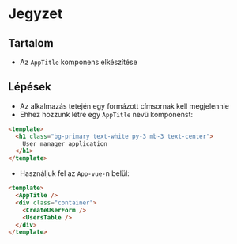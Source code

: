 # Jegyzet

## Tartalom

- Az `AppTitle` komponens elkészítése

## Lépések

- Az alkalmazás tetején egy formázott címsornak kell megjelennie
- Ehhez hozzunk létre egy `AppTitle` nevű komponenst:

```html
<template>
  <h1 class="bg-primary text-white py-3 mb-3 text-center">
    User manager application
  </h1>
</template>
```

- Használjuk fel az `App-vue-`n belül:

```html
<template>
  <AppTitle />
  <div class="container">
    <CreateUserForm />
    <UsersTable />
  </div>
</template>
```
